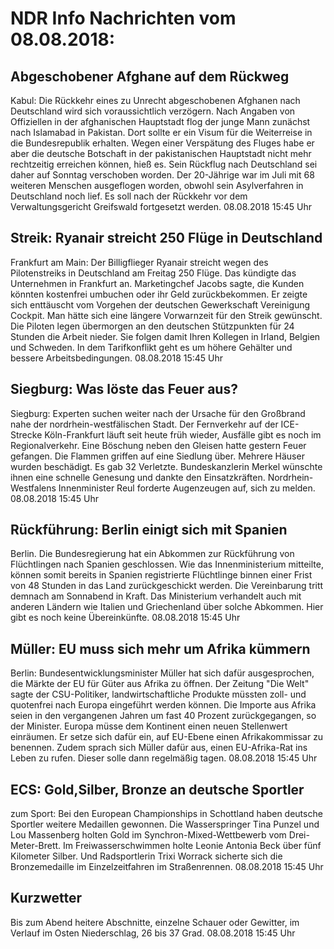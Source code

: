 # NDR Info Nachrichten vom 08.08.2018:


## Abgeschobener Afghane auf dem Rückweg
Kabul: Die Rückkehr eines zu Unrecht abgeschobenen Afghanen nach Deutschland wird sich voraussichtlich verzögern. Nach Angaben von Offiziellen in der afghanischen Hauptstadt flog der junge Mann zunächst nach Islamabad in Pakistan. Dort sollte er ein Visum für die Weiterreise in die Bundesrepublik erhalten. Wegen einer Verspätung des Fluges habe er aber die deutsche Botschaft in der pakistanischen Hauptstadt nicht mehr rechtzeitig erreichen können, hieß es. Sein Rückflug nach Deutschland sei daher auf Sonntag verschoben worden. Der 20-Jährige war im Juli mit 68 weiteren Menschen ausgeflogen worden, obwohl sein Asylverfahren in Deutschland noch lief. Es soll nach der Rückkehr vor dem Verwaltungsgericht Greifswald fortgesetzt werden. 08.08.2018 15:45 Uhr 

## Streik: Ryanair streicht 250 Flüge in Deutschland
Frankfurt am Main: Der Billigflieger Ryanair streicht wegen des Pilotenstreiks in Deutschland am Freitag 250 Flüge. Das kündigte das Unternehmen in Frankfurt an. Marketingchef Jacobs sagte, die Kunden könnten kostenfrei umbuchen oder ihr Geld zurückbekommen. Er zeigte sich enttäuscht vom Vorgehen der deutschen Gewerkschaft Vereinigung Cockpit. Man hätte sich eine längere Vorwarnzeit für den Streik gewünscht. Die Piloten legen übermorgen an den deutschen Stützpunkten für 24 Stunden die Arbeit nieder. Sie folgen damit Ihren Kollegen in Irland, Belgien und Schweden. In dem Tarifkonflikt geht es um höhere Gehälter und bessere Arbeitsbedingungen. 08.08.2018 15:45 Uhr 

## Siegburg: Was löste das Feuer aus?
Siegburg: Experten suchen weiter nach der Ursache für den Großbrand nahe der nordrhein-westfälischen Stadt. Der Fernverkehr auf der ICE-Strecke Köln-Frankfurt läuft seit heute früh wieder, Ausfälle gibt es noch im Regionalverkehr. Eine Böschung neben den Gleisen hatte gestern Feuer gefangen. Die Flammen griffen auf eine Siedlung über. Mehrere Häuser wurden beschädigt. Es gab 32 Verletzte. Bundeskanzlerin Merkel wünschte ihnen eine schnelle Genesung und dankte den Einsatzkräften. Nordrhein-Westfalens Innenminister Reul forderte Augenzeugen auf, sich zu melden. 08.08.2018 15:45 Uhr 

## Rückführung: Berlin einigt sich mit Spanien
Berlin. Die Bundesregierung hat ein Abkommen zur Rückführung von Flüchtlingen nach Spanien geschlossen. Wie das Innenministerium mitteilte, können somit bereits in Spanien registrierte Flüchtlinge binnen einer Frist von 48 Stunden in das Land zurückgeschickt werden. Die Vereinbarung tritt demnach am Sonnabend in Kraft. Das Ministerium verhandelt auch mit anderen Ländern wie Italien und Griechenland über solche Abkommen. Hier gibt es noch keine Übereinkünfte. 08.08.2018 15:45 Uhr 

## Müller: EU muss sich mehr um Afrika kümmern
Berlin:     Bundesentwicklungsminister Müller hat sich dafür ausgesprochen, die Märkte der EU für Güter aus Afrika zu öffnen. Der Zeitung "Die Welt" sagte der CSU-Politiker, landwirtschaftliche Produkte müssten zoll- und quotenfrei nach Europa eingeführt werden können. Die Importe aus Afrika seien in den vergangenen Jahren um fast 40 Prozent zurückgegangen, so der Minister. Europa müsse dem Kontinent einen neuen Stellenwert einräumen. Er setze sich dafür ein, auf EU-Ebene einen Afrikakommissar zu benennen. Zudem sprach sich Müller dafür aus, einen EU-Afrika-Rat ins Leben zu rufen. Dieser solle dann regelmäßig tagen. 08.08.2018 15:45 Uhr 

## ECS: Gold,Silber, Bronze an deutsche Sportler
zum Sport: Bei den European Championships in Schottland haben deutsche Sportler weitere Medaillen gewonnen. Die Wasserspringer Tina Punzel und Lou Massenberg holten Gold im Synchron-Mixed-Wettbewerb vom Drei-Meter-Brett. Im Freiwasserschwimmen holte Leonie Antonia Beck über fünf Kilometer Silber. Und Radsportlerin Trixi Worrack sicherte sich die Bronzemedaille im Einzelzeitfahren im Straßenrennen. 08.08.2018 15:45 Uhr 

## Kurzwetter
Bis zum Abend heitere Abschnitte, einzelne Schauer oder Gewitter, im Verlauf im Osten Niederschlag, 26 bis 37 Grad. 08.08.2018 15:45 Uhr 
